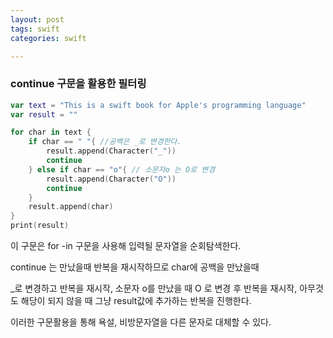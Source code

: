 ```yaml
---
layout: post
tags: swift
categories: swift

---
```




### continue 구문을 활용한 필터링



```swift
var text = "This is a swift book for Apple's programming language"
var result = ""

for char in text {
	if char == " "{ //공백은 _로 변경한다.
		result.append(Character("_"))
		continue
	} else if char == "o"{ // 소문자o 는 O로 변경
		result.append(Character("O"))
		continue
	}
	result.append(char)
}
print(result)
```

이 구문은 for -in 구문을 사용해 입력될 문자열을 순회탐색한다. 

continue 는 만났을때 반복을 재시작하므로 char에 공백을 만났을때 

_로 변경하고 반복을 재시작, 소문자 o를 만났을 때 O 로 변경 후 반복을 재시작, 아무것도 해당이 되지 않을 때 그냥 result값에 추가하는 반복을 진행한다. 



이러한 구문활용을 통해 욕설, 비방문자열을 다른 문자로 대체할 수 있다.



